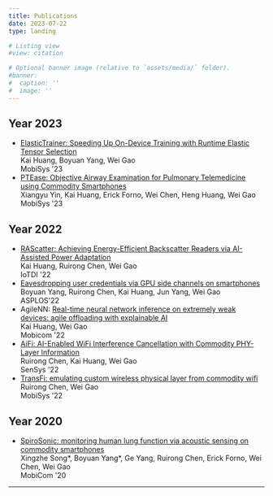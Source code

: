 ```yaml
---
title: Publications
date: 2023-07-22
type: landing

# Listing view
#view: citation

# Optional banner image (relative to `assets/media/` folder).
#banner:
#  caption: ''
#  image: ''
---
```


## Year 2023

* [ElasticTrainer: Speeding Up On-Device Training with Runtime Elastic Tensor Selection](https://doi.org/10.1145/3581791.3596852)  
  Kai Huang, Boyuan Yang, Wei Gao  
  MobiSys '23
* [PTEase: Objective Airway Examination for Pulmonary Telemedicine using Commodity Smartphones](https://doi.org/10.1145/3581791.3596854)  
  Xiangyu Yin, Kai Huang, Erick Forno, Wei Chen, Heng Huang, Wei Gao  
  MobiSys '23
  
## Year 2022

* [RAScatter: Achieving Energy-Efficient Backscatter Readers via AI-Assisted Power Adaptation](https://doi.org/10.1109/IoTDI54339.2022.00016)  
  Kai Huang, Ruirong Chen, Wei Gao  
  IoTDI '22
* [Eavesdropping user credentials via GPU side channels on smartphones](https://doi.org/10.1145/3503222.3507757)  
  Boyuan Yang, Ruirong Chen, Kai Huang, Jun Yang, Wei Gao  
  ASPLOS'22
* AgileNN: [Real-time neural network inference on extremely weak devices: agile offloading with explainable AI](https://doi.org/10.1145/3495243.3560551)  
  Kai Huang, Wei Gao  
  Mobicom '22
* [AiFi: AI-Enabled WiFi Interference Cancellation with Commodity PHY-Layer Information](https://doi.org/10.1145/3560905.3568537)  
  Ruirong Chen, Kai Huang, Wei Gao  
  SenSys '22
* [TransFi: emulating custom wireless physical layer from commodity wifi](https://doi.org/10.1145/3498361.3538946)  
  Ruirong Chen, Wei Gao  
  MobiSys '22

## Year 2020

* [SpiroSonic: monitoring human lung function via acoustic sensing on commodity smartphones](https://doi.org/10.1145/3372224.3419209)  
  Xingzhe Song\*, Boyuan Yang\*, Ge Yang, Ruirong Chen, Erick Forno, Wei Chen, Wei Gao  
  MobiCom '20

-----------
